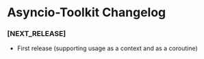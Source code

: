 Asyncio-Toolkit Changelog
==============

### [NEXT_RELEASE]

* First release (supporting usage as a context and as a coroutine)
